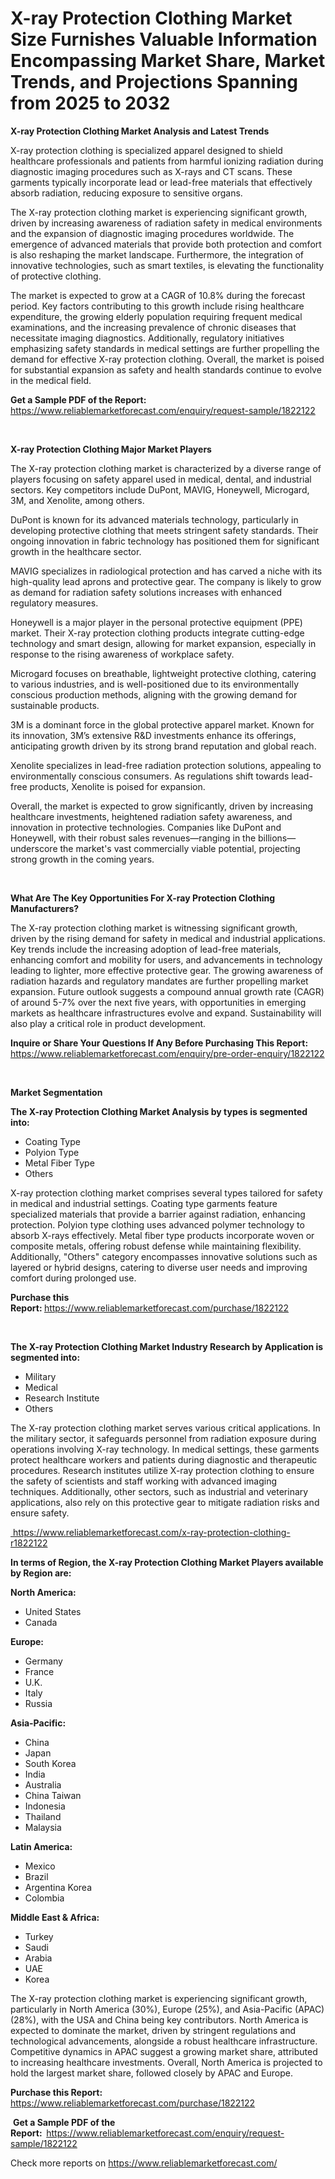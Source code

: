 <p><h1>X-ray Protection Clothing Market Size Furnishes Valuable Information Encompassing Market Share, Market Trends, and Projections Spanning from 2025 to 2032</h1></p><p><strong>X-ray Protection Clothing Market Analysis and Latest Trends</strong></p>
<p><p>X-ray protection clothing is specialized apparel designed to shield healthcare professionals and patients from harmful ionizing radiation during diagnostic imaging procedures such as X-rays and CT scans. These garments typically incorporate lead or lead-free materials that effectively absorb radiation, reducing exposure to sensitive organs.</p><p>The X-ray protection clothing market is experiencing significant growth, driven by increasing awareness of radiation safety in medical environments and the expansion of diagnostic imaging procedures worldwide. The emergence of advanced materials that provide both protection and comfort is also reshaping the market landscape. Furthermore, the integration of innovative technologies, such as smart textiles, is elevating the functionality of protective clothing.</p><p>The market is expected to grow at a CAGR of 10.8% during the forecast period. Key factors contributing to this growth include rising healthcare expenditure, the growing elderly population requiring frequent medical examinations, and the increasing prevalence of chronic diseases that necessitate imaging diagnostics. Additionally, regulatory initiatives emphasizing safety standards in medical settings are further propelling the demand for effective X-ray protection clothing. Overall, the market is poised for substantial expansion as safety and health standards continue to evolve in the medical field.</p></p>
<p><strong>Get a Sample PDF of the Report:&nbsp;</strong> <a href="https://www.reliablemarketforecast.com/enquiry/request-sample/1822122?utm_campaign=3505&utm_medium=2&utm_source=Github&utm_content=ia&utm_term=05042025&utm_id=x-ray-protection-clothing">https://www.reliablemarketforecast.com/enquiry/request-sample/1822122</a></p>
<p>&nbsp;</p>
<p><strong>X-ray Protection Clothing Major Market Players</strong></p>
<p><p>The X-ray protection clothing market is characterized by a diverse range of players focusing on safety apparel used in medical, dental, and industrial sectors. Key competitors include DuPont, MAVIG, Honeywell, Microgard, 3M, and Xenolite, among others.</p><p>DuPont is known for its advanced materials technology, particularly in developing protective clothing that meets stringent safety standards. Their ongoing innovation in fabric technology has positioned them for significant growth in the healthcare sector.</p><p>MAVIG specializes in radiological protection and has carved a niche with its high-quality lead aprons and protective gear. The company is likely to grow as demand for radiation safety solutions increases with enhanced regulatory measures.</p><p>Honeywell is a major player in the personal protective equipment (PPE) market. Their X-ray protection clothing products integrate cutting-edge technology and smart design, allowing for market expansion, especially in response to the rising awareness of workplace safety.</p><p>Microgard focuses on breathable, lightweight protective clothing, catering to various industries, and is well-positioned due to its environmentally conscious production methods, aligning with the growing demand for sustainable products.</p><p>3M is a dominant force in the global protective apparel market. Known for its innovation, 3M’s extensive R&D investments enhance its offerings, anticipating growth driven by its strong brand reputation and global reach.</p><p>Xenolite specializes in lead-free radiation protection solutions, appealing to environmentally conscious consumers. As regulations shift towards lead-free products, Xenolite is poised for expansion.</p><p>Overall, the market is expected to grow significantly, driven by increasing healthcare investments, heightened radiation safety awareness, and innovation in protective technologies. Companies like DuPont and Honeywell, with their robust sales revenues—ranging in the billions—underscore the market's vast commercially viable potential, projecting strong growth in the coming years.</p></p>
<p>&nbsp;</p>
<p><strong>What Are The Key Opportunities For X-ray Protection Clothing Manufacturers?</strong></p>
<p><p>The X-ray protection clothing market is witnessing significant growth, driven by the rising demand for safety in medical and industrial applications. Key trends include the increasing adoption of lead-free materials, enhancing comfort and mobility for users, and advancements in technology leading to lighter, more effective protective gear. The growing awareness of radiation hazards and regulatory mandates are further propelling market expansion. Future outlook suggests a compound annual growth rate (CAGR) of around 5-7% over the next five years, with opportunities in emerging markets as healthcare infrastructures evolve and expand. Sustainability will also play a critical role in product development.</p></p>
<p><strong>Inquire or Share Your Questions If Any Before Purchasing This Report:</strong> <a href="https://www.reliablemarketforecast.com/enquiry/pre-order-enquiry/1822122?utm_campaign=3505&utm_medium=2&utm_source=Github&utm_content=ia&utm_term=05042025&utm_id=x-ray-protection-clothing">https://www.reliablemarketforecast.com/enquiry/pre-order-enquiry/1822122</a></p>
<p>&nbsp;</p>
<p><strong>Market Segmentation</strong></p>
<p><strong>The X-ray Protection Clothing Market Analysis by types is segmented into:</strong></p>
<p><ul><li>Coating Type</li><li>Polyion Type</li><li>Metal Fiber Type</li><li>Others</li></ul></p>
<p><p>X-ray protection clothing market comprises several types tailored for safety in medical and industrial settings. Coating type garments feature specialized materials that provide a barrier against radiation, enhancing protection. Polyion type clothing uses advanced polymer technology to absorb X-rays effectively. Metal fiber type products incorporate woven or composite metals, offering robust defense while maintaining flexibility. Additionally, "Others" category encompasses innovative solutions such as layered or hybrid designs, catering to diverse user needs and improving comfort during prolonged use.</p></p>
<p><strong>Purchase this Report:&nbsp;</strong><a href="https://www.reliablemarketforecast.com/purchase/1822122?utm_campaign=3505&utm_medium=2&utm_source=Github&utm_content=ia&utm_term=05042025&utm_id=x-ray-protection-clothing">https://www.reliablemarketforecast.com/purchase/1822122</a></p>
<p>&nbsp;</p>
<p><strong>The X-ray Protection Clothing Market Industry Research by Application is segmented into:</strong></p>
<p><ul><li>Military</li><li>Medical</li><li>Research Institute</li><li>Others</li></ul></p>
<p><p>The X-ray protection clothing market serves various critical applications. In the military sector, it safeguards personnel from radiation exposure during operations involving X-ray technology. In medical settings, these garments protect healthcare workers and patients during diagnostic and therapeutic procedures. Research institutes utilize X-ray protection clothing to ensure the safety of scientists and staff working with advanced imaging techniques. Additionally, other sectors, such as industrial and veterinary applications, also rely on this protective gear to mitigate radiation risks and ensure safety.</p></p>
<p><a href="https://www.reliablemarketforecast.com/x-ray-protection-clothing-r1822122?utm_campaign=3505&utm_medium=2&utm_source=Github&utm_content=ia&utm_term=05042025&utm_id=x-ray-protection-clothing">&nbsp;https://www.reliablemarketforecast.com/x-ray-protection-clothing-r1822122</a></p>
<p><strong>In terms of Region, the X-ray Protection Clothing Market Players available by Region are:</strong></p>
<p>
    <p> <strong> North America: </strong>
        <ul>
            <li>United States</li>
            <li>Canada</li>
        </ul>
        </p> 
    <p> <strong> Europe: </strong>
        <ul>
            <li>Germany</li>
            <li>France</li>
            <li>U.K.</li>
            <li>Italy</li>
            <li>Russia</li>
        </ul>
        </p> 
    <p> <strong> Asia-Pacific: </strong>
        <ul>
            <li>China</li>
            <li>Japan</li>
            <li>South Korea</li>
            <li>India</li>
            <li>Australia</li>
            <li>China Taiwan</li>
            <li>Indonesia</li>
            <li>Thailand</li>
            <li>Malaysia</li>
        </ul>
        </p> 
    <p> <strong> Latin America: </strong>
        <ul>
            <li>Mexico</li>
            <li>Brazil</li>
            <li>Argentina Korea</li>
            <li>Colombia</li>
        </ul>
        </p> 
    <p> <strong> Middle East & Africa: </strong>
        <ul>
            <li>Turkey</li>
            <li>Saudi</li>
            <li>Arabia</li>
            <li>UAE</li>
            <li>Korea</li>
        </ul>
    </p>
    </p>
<p><p>The X-ray protection clothing market is experiencing significant growth, particularly in North America (30%), Europe (25%), and Asia-Pacific (APAC) (28%), with the USA and China being key contributors. North America is expected to dominate the market, driven by stringent regulations and technological advancements, alongside a robust healthcare infrastructure. Competitive dynamics in APAC suggest a growing market share, attributed to increasing healthcare investments. Overall, North America is projected to hold the largest market share, followed closely by APAC and Europe.</p></p>
<p><strong>Purchase this Report: </strong><a href="https://www.reliablemarketforecast.com/purchase/1822122?utm_campaign=3505&utm_medium=2&utm_source=Github&utm_content=ia&utm_term=05042025&utm_id=x-ray-protection-clothing">https://www.reliablemarketforecast.com/purchase/1822122</a></p>
<p>&nbsp;<strong>Get a Sample PDF of the Report:&nbsp;&nbsp;</strong><a href="https://www.reliablemarketforecast.com/enquiry/request-sample/1822122?utm_campaign=3505&utm_medium=2&utm_source=Github&utm_content=ia&utm_term=05042025&utm_id=x-ray-protection-clothing">https://www.reliablemarketforecast.com/enquiry/request-sample/1822122</a></p>
<p><strong></strong></p>
<p>Check more reports on <a href="https://www.reliablemarketforecast.com/?utm_campaign=3505&utm_medium=2&utm_source=Github&utm_content=ia&utm_term=05042025&utm_id=x-ray-protection-clothing">https://www.reliablemarketforecast.com/</a></p>